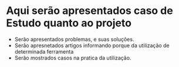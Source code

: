 # Aqui serão apresentados caso de Estudo quanto ao projeto
* Serão apresentados problemas, e suas soluções.
* Serão apresnetados artigos informando porque da utilização de determinada ferramenta
* Serão mostrados casos na pratica da utilização.
